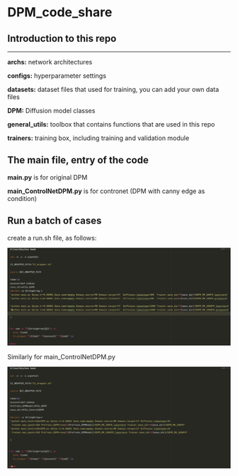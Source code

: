 # DPM_code_share

## Introduction to this repo
****************************************************************
**archs:** network architectures

**configs:** hyperparameter settings

**datasets:** dataset files that used for training, you can add your own data files

**DPM:** Diffusion model classes

**general_utils:** toolbox that contains functions that are used in this repo

**trainers:** training box, including training and validation module

## The main file, entry of the code
**main.py** is for original DPM

**main_ControlNetDPM.py** is for contronet (DPM with canny edge as condition)

## Run a batch of cases
create a run.sh file, as follows:

![img.png](img.png)

Similarly for main_ControlNetDPM.py

![img_1.png](img_1.png)









